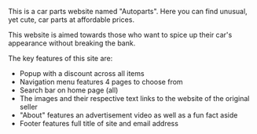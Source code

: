 This is a car parts website named "Autoparts". 
Here you can find unusual, yet cute, car parts at affordable prices.

This website is aimed towards those who want to spice up their car's appearance without breaking the bank.

The key features of this site are:
- Popup with a discount across all items
- Navigation menu features 4 pages to choose from
- Search bar on home page (all)
- The images and their respective text links to the website of the original seller
- "About" features an advertisement video as well as a fun fact aside
- Footer features full title of site and email address
